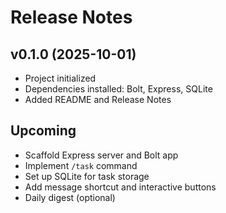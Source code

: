 # Release Notes

## v0.1.0 (2025-10-01)

- Project initialized
- Dependencies installed: Bolt, Express, SQLite
- Added README and Release Notes

## Upcoming

- Scaffold Express server and Bolt app
- Implement `/task` command
- Set up SQLite for task storage
- Add message shortcut and interactive buttons
- Daily digest (optional)
